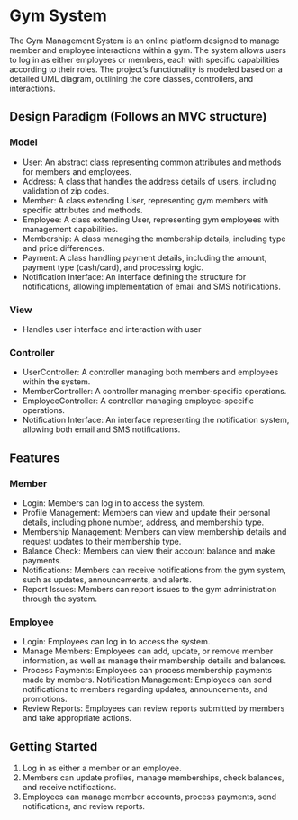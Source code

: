 # Gym System
The Gym Management System is an online platform designed to manage member and employee interactions within a gym. The system allows users to log in as either employees or members, each with specific capabilities according to their roles. The project’s functionality is modeled based on a detailed UML diagram, outlining the core classes, controllers, and interactions.

## Design Paradigm (Follows an MVC structure)
### Model
- User: An abstract class representing common attributes and methods for members and employees.
- Address: A class that handles the address details of users, including validation of zip codes.
- Member: A class extending User, representing gym members with specific attributes and methods.
- Employee: A class extending User, representing gym employees with management capabilities.
- Membership: A class managing the membership details, including type and price differences.
- Payment: A class handling payment details, including the amount, payment type (cash/card), and processing logic.
- Notification Interface: An interface defining the structure for notifications, allowing implementation of email and SMS notifications.

### View 
- Handles user interface and interaction with user

### Controller
- UserController: A controller managing both members and employees within the system.
- MemberController: A controller managing member-specific operations.
- EmployeeController: A controller managing employee-specific operations.
- Notification Interface: An interface representing the notification system, allowing both email and SMS notifications.

## Features
### Member
- Login: Members can log in to access the system.
- Profile Management: Members can view and update their personal details, including phone number, address, and membership type.
- Membership Management: Members can view membership details and request updates to their membership type.
- Balance Check: Members can view their account balance and make payments.
- Notifications: Members can receive notifications from the gym system, such as updates, announcements, and alerts.
- Report Issues: Members can report issues to the gym administration through the system.

### Employee
- Login: Employees can log in to access the system.
- Manage Members: Employees can add, update, or remove member information, as well as manage their membership details and balances.
- Process Payments: Employees can process membership payments made by members.
Notification Management: Employees can send notifications to members regarding updates, announcements, and promotions.
- Review Reports: Employees can review reports submitted by members and take appropriate actions.

## Getting Started
1. Log in as either a member or an employee.
2. Members can update profiles, manage memberships, check balances, and receive notifications.
3. Employees can manage member accounts, process payments, send notifications, and review reports.
